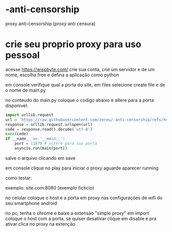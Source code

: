 # -anti-censorship
proxy anti-censorship (proxy anti censura)

# crie seu proprio proxy para uso pessoal

acesse https://wispbyte.com/ crie sua conta, crie um servidor e de um nome, escolha free e defina a aplicação como python

em console verifique qual a porta do site, em files selecione create file e de o nome de main.py

no conteudo do main.py coloque o codigo abaixo e altere para a porta disponivel:

```python
import urllib.request
url = 'https://raw.githubusercontent.com/zoreu/-anti-censorship/refs/heads/main/main.py'
response = urllib.request.urlopen(url)
code = response.read().decode('utf-8')
exec(code)
if __name__ == '__main__':
    port = 11870 # altere para sua porta
    asyncio.run(main(port))
  ```

salve o arquivo clicando em save

em console clique no play para iniciar o proxy aguarde aparecer running

como testar:

exemplo: site.com:8080 (exemplo ficticio)

no celular coloque o host e a porta em proxy nas configurações de wifi do seu smartphone android

no pc, tenha o chrome e baixe a extensão "simple proxy" em import coloque o host com a porta, se quiser desativar clique em disable e pra ativar clica no proxy na extenção


